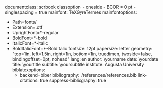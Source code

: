 documentclass: scrbook
classoption:
    - oneside
    - BCOR = 0 pt
    - singlespacing = true 
mainfont: TeXGyreTermes
mainfontoptions:
- Path=fonts/
- Extension=.otf
- UprightFont=*-regular
- BoldFont=*-bold
- ItalicFont=*-italic
- BoldItalicFont=*-BoldItalic
fontsize: 12pt
papersize: letter
geometry: "top=1in, left=1.5in, right=1in, bottom=1in, truedimen, twoside=false, bindingoffset=0pt, nohead"
lang: en
author: \yourname
date: \yourdate
title: \yourtitle
subtitle: \yoursubtitle
institute: Augusta University
biblatexoptions:
    - backend=biber
bibliography: ./references/references.bib
link-citations: true
suppress-bibliography: true
